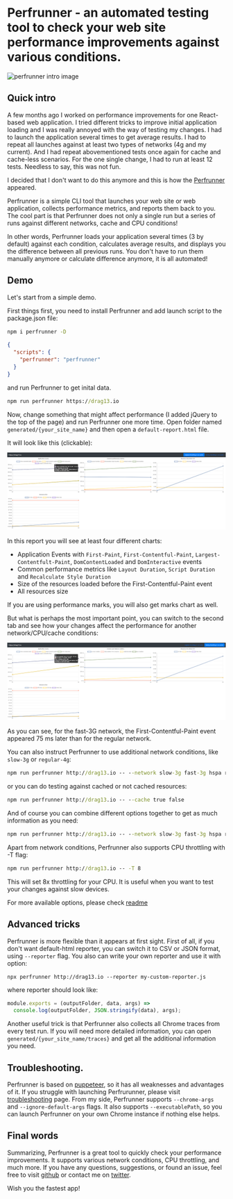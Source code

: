 # Perfrunner - an automated testing tool to check your web site performance improvements against various conditions.

![perfrunner intro image](~/img/kdpv/perfrunner-intro.jpg)

## Quick intro

A few months ago I worked on performance improvements for one React-based web application. I tried different tricks to improve initial application loading and I was really annoyed with the way of testing my changes. I had to launch the application several times to get average results. I had to repeat all launches against at least two types of networks (4g and my current). And I had repeat abovementioned tests once again for cache and cache-less scenarios. For the one single change, I had to run at least 12 tests. Needless to say, this was not fun.

I decided that I don't want to do this anymore and this is how the [Perfrunner](https://github.com/Drag13/perfrunner) appeared.

Perfrunner is a simple CLI tool that launches your web site or web application, collects performance metrics, and reports them back to you. The cool part is that Perfrunner does not only a single run but a series of runs against different networks, cache and CPU conditions!

In other words, Perfrunner loads your application several times (3 by default) against each condition, calculates average results, and displays you the difference between all previous runs. You don't have to run them manually anymore or calculate difference anymore, it is all automated!

## Demo

Let's start from a simple demo.

First things first, you need to install Perfrunner and add launch script to the package.json file:

```cmd
npm i perfrunner -D
```

```json
{
  "scripts": {
    "perfrunner": "perfrunner"
  }
}
```

and run Perfrunner to get inital data.

```cmd
npm run perfrunner https://drag13.io
```

Now, change something that might affect performance (I added jQuery to the top of the page) and run Perfrunner one more time. Open folder named `generated/{your_site_name}` and then open a `default-report.html` file.

It will look like this (clickable):

<a href="./original.png" target="_blank" ><img alt="Perfrunner report for original network, 25ms diff for largest-contentful-paint" src="./original_1.png"/></a>

In this report you will see at least four different charts:

- Application Events with `First-Paint`, `First-Contentful-Paint`, `Largest-Contentfult-Paint`, `DomContentLoaded` and `DomInteractive` events
- Common performance metrics like `Layout Duration`, `Script Duration` and `Recalculate Style Duration`
- Size of the resources loaded before the First-Contentful-Paint event
- All resources size

If you are using performance marks, you will also get marks chart as well.

But what is perhaps the most important point, you can switch to the second tab and see how your changes affect the performance for another network/CPU/cache conditions:

<a href="./fast3g.png" target="_blank" ><img alt="Perfrunner report for original network, 25ms diff for largest-contentful-paint" src="./fast3g.png"/></a>

As you can see, for the fast-3G network, the First-Contentful-Paint event appeared 75 ms later than for the regular network.

You can also instruct Perfrunner to use additional network conditions, like `slow-3g` or `regular-4g`:

```cmd
npm run perfrunner http://drag13.io -- --network slow-3g fast-3g hspa regular-4g online
```

or you can do testing against cached or not cached resources:

```cmd
npm run perfrunner http://drag13.io -- --cache true false
```

And of course you can combine different options together to get as much information as you need:

```cmd
npm run perfrunner http://drag13.io -- --network slow-3g fast-3g hspa regular-4g online --cache true false
```

Apart from network conditions, Perfrunner also supports CPU throttling with -T flag:

```cmd
npm run perfrunner http://drag13.io -- -T 8
```

This will set 8x throttling for your CPU. It is useful when you want to test your changes against slow devices.

For more available options, please check [readme](https://github.com/Drag13/perfrunner/tree/development/packages/perfrunner-cli#all-options)

## Advanced tricks

Perfrunner is more flexible than it appears at first sight. First of all, if you don't want default-html reporter, you can switch it to CSV or JSON format, using `--reporter` flag. You also can write your own reporter and use it with option:

```
npx perfrunner http://drag13.io --reporter my-custom-reporter.js
```

where reporter should look like:

```js
module.exports = (outputFolder, data, args) =>
  console.log(outputFolder, JSON.stringify(data), args);
```

Another useful trick is that Perfrunner also collects all Chrome traces from every test run. If you will need more detailed information, you can open `generated/{your_site_name/traces}` and get all the additional information you need.

## Troubleshooting.

Perfrunner is based on [puppeteer](https://github.com/puppeteer/puppeteer), so it has all weaknesses and advantages of it. If you struggle with launching Perfrurunner, please visit [troubleshooting](https://developers.google.com/web/tools/puppeteer/troubleshooting) page. From my side, Perfrunner supports `--chrome-args` and `--ignore-default-args` flags. It also supports `--executablePath`, so you can launch Perfrunner on your own Chrome instance if nothing else helps.

## Final words

Summarizing, Perfrunner is a great tool to quickly check your performance improvements. It supports various network conditions, CPU throttling, and much more. If you have any questions, suggestions, or found an issue, feel free to visit [github](https://github.com/Drag13/perfrunner/issues) or contact me on [twitter](https://twitter.com/drag137).

Wish you the fastest app!